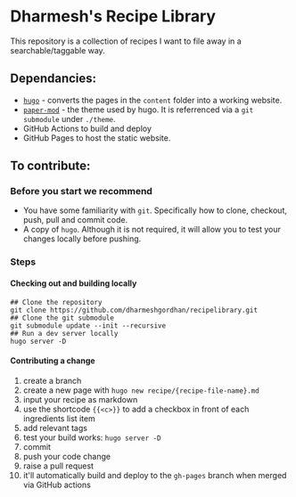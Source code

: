 # Dharmesh's Recipe Library

This repository is a collection of recipes I want to file away in a searchable/taggable way.

## Dependancies:

* [`hugo`](https://gohugo.io/) - converts the pages in the `content` folder into a working website.
* [`paper-mod`](https://github.com/adityatelange/hugo-PaperMod) - the theme used by hugo. It is referrenced via a `git` `submodule` under `./theme`.
* GitHub Actions to build and deploy
* GitHub Pages to host the static website.

## To contribute:

### Before you start we recommend

* You have some familiarity with `git`. Specifically how to clone, checkout, push, pull and commit code.
* A copy of `hugo`. Although it is not required, it will allow you to test your changes locally before pushing.

### Steps

#### Checking out and building locally

```
## Clone the repository
git clone https://github.com/dharmeshgordhan/recipelibrary.git
## Clone the git submodule
git submodule update --init --recursive
## Run a dev server locally
hugo server -D
```

#### Contributing a change

1. create a branch
2. create a new page with `hugo new recipe/{recipe-file-name}.md`
3. input your recipe as markdown
4. use the shortcode `{{<c>}}` to add a checkbox in front of each ingredients list item
5. add relevant tags
6. test your build works: `hugo server -D`
7. commit
8. push your code change
9. raise a pull request
10. it'll automatically build and deploy to the `gh-pages` branch when merged via GitHub actions